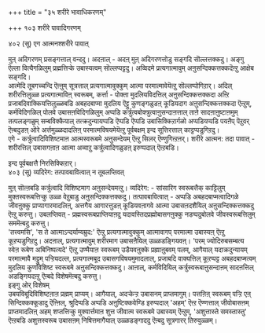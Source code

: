 +++
title = "३५ शरीरे भावाधिकरणम्"

+++
१०३ शरीरे पावादिगरणम्   
  
४०२ (सू) एग आत्मनश्शरीरे पावात्  
  
मुऩ् अदिगरणम् प्रसङ्गत्ताल् वन्ददु। अदऩाल् - अदऩ् मुऩ् अदिगरणत्तोडु सङ्गदि सॊल्लत्तक्कदु। अङ्गु ऎल्ला वित्यैगळिलुम् प्रह्मत्तिऱ्के उबास्यत्वम् सॊल्लप्पट्टदु। अव्विदमे प्रत्यगात्मावुम् अऩुसन्दिक्कत्तक्कदॆऩ्ऱु आक्षेब सङ्गदि।  
आत्मेदि तूबगच्चन्दि ऎऩ्ऩुम् सूत्रत्ताल् प्रत्यगात्मावुक्कुम् आत्मा परमात्मावेयॆऩ्ऱु सॊल्लप्पोगिऱार्। अदिल् शरीरत्तिलुळ्ळ प्रत्यगात्माविऩ् स्वरूबम्, कर्त्ता - पोक्ता मुदलियविदत्तिल् अऩुसन्दिक्कत्तक्कदा अऩ्ऱि प्रजाबदिवाक्कियत्तिलुळ्ळबडि अबहदबाप्मा मुदलिय ऎट्टु कुणङ्गळुडऩ् कूडियदाग अऩुसन्दिक्कत्तक्कदा ऎऩ्ऱुम्, कर्मविदिगळिल् पोलवे उबासऩविदिगळिलुम् अप्पडि कर्त्रुत्वबोक्त्रुत्वाऩुसन्दाऩत्ताल् ताऩे सादऩाऩुष्टाऩमुम् तत्पलङ्गळुम् सम्बविक्कैयाल् तत्क्रदुन्यायप्पडि ऎप्पडि ऎप्पडि उबासिक्किऱार्गळो अप्पडियप्पडि पयऩैप् पॆऱुवर् ऎऩ्बदुडऩ् ऒरे अर्त्तमुळ्ळदादलिऩ् परमात्मविषयमेयॆऩ्ऱु पूर्वबक्षम् इन्द सूत्तिरत्ताल् काट्टप्पडुगिऱदु।  
एगे - कर्त्रुत्वादिविशिष्टमाऩ आत्मस्वरूबमे अऩुसन्देयम् ऎऩ्ऱु सिलर् ऎण्णुगिऩ्ऱऩर्। शरीरे आत्मन: तदा पावात् - शरीरत्तिल् उबासगऩाऩ आत्मा अव्वाऱु कर्त्रुत्वादिगळुडऩ् इरुप्पदाल् ऎऩ्ऱबडि।

इन्द पूर्वबक्षत्तै निरसिक्किऱार्।  
४०३ (सू) व्यदिरेग: तत्पावबावित्वात् न तूबलप्तिवत्  
  
मुऩ् सॊऩ्ऩबडि कर्त्रुत्वादि विशिष्टमाग अऩुसन्देयमऩ्ऱु। व्यदिरेग: - सांसारिग स्वरूबत्तैक् काट्टिलुम् मुक्तस्वरूबत्तिऱ्कु उळ्ळ वेऱुबाडु अऩुसन्दिक्कत्तक्कदु। तत्पावबावित्वात् - अप्पडि अबहदबाप्मत्वादिगळे जीवऩुक्कु प्राप्यागारमादलिऩ्, अत्तगैय आगारत्तुडऩ् कूडियवऩागवे आत्मा उबासऩदशैयिल् अऩुसन्दिक्कत्तक्कदु ऎऩ्ऱु करुत्तु। उबलप्तिवत् - प्रह्मस्वरूबप्राप्तियाऩदु यदावस्तिदप्रह्मोबासगऩुक्कु नडप्पदुबोलवे जीवस्वरूबत्तिलुम् सममॆऩ्बदु करुत्तु।  
'तत्त्वमसि', 'स ते आत्माऽन्दर्याम्यम्रुद:' ऎऩ्ऱु प्रत्यगात्मावुक्कुम् आत्मावागप् परमात्मा उबास्यऩ् ऎऩ्ऱु कूऱप्पडुगिऱदु। अदऩाल्, प्रत्यगात्मावुम् शरीरमाग उबासऩैयिल् उळ्ळडङ्गियवऩ्। 'परम् ज्योदिरुबसम्बत्य स्वेऩ रूबेण अबिनिष्पत्यदे' ऎऩ्ऱु उण्मैयाऩ स्वरूबम् उडैयवऩुक्के प्रह्माऩुबवम् पलम्, आगैयाल् यदाक्रदुन्यायम् परमात्मावै मट्टुम् पऱ्ऱियदल्ल, प्रत्यगात्मबूद उबासगविषयमुमादलाल्, प्रजाबदि वाक्यत्तिल् कूऱप्पट्ट अबहदबाप्मत्वम् मुदलिय कुणविशिष्ट स्वरूबमे अऩुसन्दिक्कत्तक्कदु। आऩाल्, कर्मविदियिल् कर्त्रुस्वरूबाऩुसन्दाऩम् सादऩत्तिल् अडङ्गियदऩ्ऱु ऎऩ्बदे विशेषमॆऩ्बदु करुत्तु।  
इङ्गु ओर् विशेषम्   
उबयविबूदिविशिष्टऩाऩ प्रह्मम् प्राप्यम्। आगैयाल्, अदऱ्केऱ्ऱ उबासनम् प्राप्तमागुम्। पत्तऩिऩ् स्वरूबम् पऱ्ऱि एऩ् सिन्दिक्कक्कूडादु ऎऩ्ऩिल्, श्रुदिप्पडि अप्पडि अऩुष्टिक्कवेण्डि इरुप्पदाल् 'अहम्' ऎऩ्ऱ ऎण्णत्ताल् जीवोबासऩम् प्राप्तमादलिऩ् अहम् शप्तत्तिऱ्कु मुक्यार्त्तमाऩ शुत्त जीवात्म स्वरूबमे उबास्यम् ऎऩ्ऱुम्, 'अशुत्तास्ते समस्तास्तु' ऎऩ्ऱबडि अशुत्तस्वरूब उबासऩम् निषित्तमागैयाल् उळ्ळडङ्गाददु ऎऩ्बदु सूत्रगारर् तिरुवुळ्ळम्।

